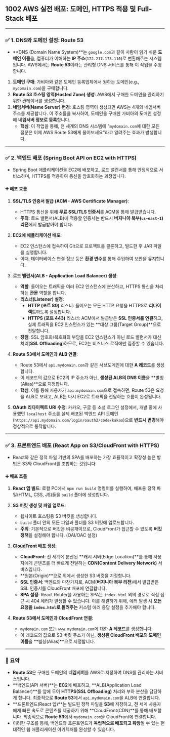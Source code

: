 ## 1002 AWS 실전 배포: 도메인, HTTPS 적용 및 Full-Stack 배포

---

### ✅ 1. DNS와 도메인 설정: Route 53

*   **DNS (Domain Name System)**는 `google.com`과 같이 사람이 읽기 쉬운 **도메인 이름**을, 컴퓨터가 이해하는 **IP 주소**(`172.217.175.110`)로 변환해주는 시스템입니다. AWS에서는 **Route 53**이라는 관리형 DNS 서비스를 통해 이 작업을 수행합니다.

1.  **도메인 구매**: 가비아와 같은 도메인 등록업체에서 원하는 도메인(e.g., `mydomain.com`)을 구매합니다.
2.  **Route 53 호스팅 영역(Hosted Zone) 생성**: AWS에서 구매한 도메인을 관리하기 위한 컨테이너를 생성합니다.
3.  **네임서버(Name Server) 변경**: 호스팅 영역이 생성되면 AWS는 4개의 네임서버 주소를 제공합니다. 이 주소들을 복사하여, 도메인을 구매한 가비아의 도메인 설정에 **네임서버 정보로 등록**합니다.
    *   **핵심**: 이 작업을 통해, 전 세계의 DNS 시스템에 "`mydomain.com`에 대한 모든 질문은 이제 AWS Route 53에게 물어보세요"라고 알려주는 효과가 발생합니다.

---

### ✅ 2. 백엔드 배포 (Spring Boot API on EC2 with HTTPS)

*   Spring Boot 애플리케이션을 EC2에 배포하고, 로드 밸런서를 통해 안정적으로 서비스하며, HTTPS를 적용하여 통신을 암호화하는 과정입니다.

#### ➕ 배포 흐름

1.  **SSL/TLS 인증서 발급 (ACM - AWS Certificate Manager)**:
    *   HTTPS 통신을 위해 **무료 SSL/TLS 인증서**를 ACM을 통해 발급받습니다.
    *   **주의**: 로드 밸런서(ALB)에 적용할 인증서는 반드시 **버지니아 북부(`us-east-1`) 리전**에서 발급받아야 합니다.

2.  **EC2에 애플리케이션 배포**:
    *   EC2 인스턴스에 접속하여 Git으로 프로젝트를 클론하고, 빌드한 후 JAR 파일을 실행합니다.
    *   이때, 데이터베이스 연결 정보 등은 **환경 변수**를 통해 주입하여 보안을 유지합니다.

3.  **로드 밸런서(ALB - Application Load Balancer) 생성**:
    *   **역할**: 들어오는 트래픽을 여러 EC2 인스턴스에 분산하고, HTTPS 통신을 처리하는 **관문** 역할을 합니다.
    *   **리스너(Listener) 설정**:
        *   **HTTP (포트 80)** 리스너: 들어오는 모든 HTTP 요청을 HTTPS로 **리다이렉트**하도록 설정합니다.
        *   **HTTPS (포트 443)** 리스너: ACM에서 발급받은 **SSL 인증서를 연결**하고, 실제 트래픽을 EC2 인스턴스가 있는 **대상 그룹(Target Group)**으로 전달합니다.
    *   **장점**: SSL 암호화/복호화의 부담을 EC2 인스턴스가 아닌 로드 밸런서가 대신 처리(**SSL Offloading**)하므로, EC2는 비즈니스 로직에만 집중할 수 있습니다.

4.  **Route 53에서 도메인과 ALB 연결**:
    *   Route 53에서 `api.mydomain.com`과 같은 서브도메인에 대한 **A 레코드**를 생성합니다.
    *   이 레코드의 값으로 EC2의 IP 주소가 아닌, **생성된 ALB의 DNS 이름**을 **별칭(Alias)**으로 지정합니다.
    *   **핵심**: 이를 통해 사용자가 `api.mydomain.com`으로 접속하면, Route 53은 요청을 ALB로 보내고, ALB는 다시 EC2로 트래픽을 전달하는 흐름이 완성됩니다.

5.  **OAuth 리다이렉트 URI 수정**: 카카오, 구글 등 소셜 로그인 설정에서, 개발 중에 사용했던 `localhost` 주소를 실제 배포된 백엔드 API 도메인(`https://api.mydomain.com/login/oauth2/code/kakao`)으로 **반드시 변경**해야 정상적으로 동작합니다.

---

### ✅ 3. 프론트엔드 배포 (React App on S3/CloudFront with HTTPS)

*   React와 같은 정적 파일 기반의 SPA를 배포하는 가장 효율적이고 확장성 높은 방법은 S3와 CloudFront를 조합하는 것입니다.

#### ➕ 배포 흐름

1.  **React 앱 빌드**: 로컬 PC에서 `npm run build` 명령어를 실행하여, 배포용 정적 파일(HTML, CSS, JS)들을 `build` 폴더에 생성합니다.
2.  **S3 버킷 생성 및 파일 업로드**:
    *   웹사이트 호스팅용 S3 버킷을 생성합니다.
    *   `build` 폴더 안의 모든 파일과 폴더를 S3 버킷에 업로드합니다.
    *   **주의**: 기본적으로 버킷은 비공개이므로, CloudFront가 접근할 수 있도록 **버킷 정책**을 설정해야 합니다. (OAI/OAC 설정)

3.  **CloudFront 배포 생성**:
    *   **CloudFront**: 전 세계에 분산된 **캐시 서버(Edge Location)**를 통해 사용자에게 콘텐츠를 더 빠르게 전달하는 **CDN(Content Delivery Network)** 서비스입니다.
    *   **원본(Origin)**으로 위에서 생성한 S3 버킷을 지정합니다.
    *   **SSL 인증서**: 백엔드와 마찬가지로, ACM(**버지니아 북부 리전**)에서 발급받은 SSL 인증서를 CloudFront 배포에 연결합니다.
    *   **SPA 설정**: React Router를 사용하는 SPA는 `index.html` 외의 경로로 직접 접근 시 404 에러가 발생할 수 있습니다. 이를 해결하기 위해, 에러 발생 시 **모든 요청을 `index.html`로 돌려주는** 커스텀 에러 응답 설정을 추가해야 합니다.

4.  **Route 53에서 도메인과 CloudFront 연결**:
    *   `mydomain.com` 또는 `www.mydomain.com`에 대한 **A 레코드**를 생성합니다.
    *   이 레코드의 값으로 S3 버킷 주소가 아닌, **생성된 CloudFront 배포의 도메인 이름**을 **별칭(Alias)**으로 지정합니다.

---

### 📌 요약

*   **Route 53**은 구매한 도메인의 **네임서버**를 AWS로 지정하여 DNS를 관리하는 서비스입니다.
*   **백엔드(API 서버)**는 **EC2**에 배포하고, **ALB(Application Load Balancer)**를 앞에 두어 **HTTPS(SSL Offloading)** 처리와 부하 분산을 담당하게 합니다. 최종적으로 **Route 53**에서 `api.mydomain.com`을 ALB에 연결합니다.
*   **프론트엔드(React 앱)**는 빌드된 정적 파일을 **S3**에 저장하고, 전 세계 사용자에게 빠른 속도로 콘텐츠를 제공하기 위해 **CloudFront(CDN)**를 통해 배포합니다. 최종적으로 **Route 53**에서 `mydomain.com`을 CloudFront에 연결합니다.
*   이러한 구조를 통해, 백엔드와 프론트엔드가 **독립적으로 배포되고 확장**될 수 있는 현대적인 웹 애플리케이션 아키텍처를 완성할 수 있습니다.